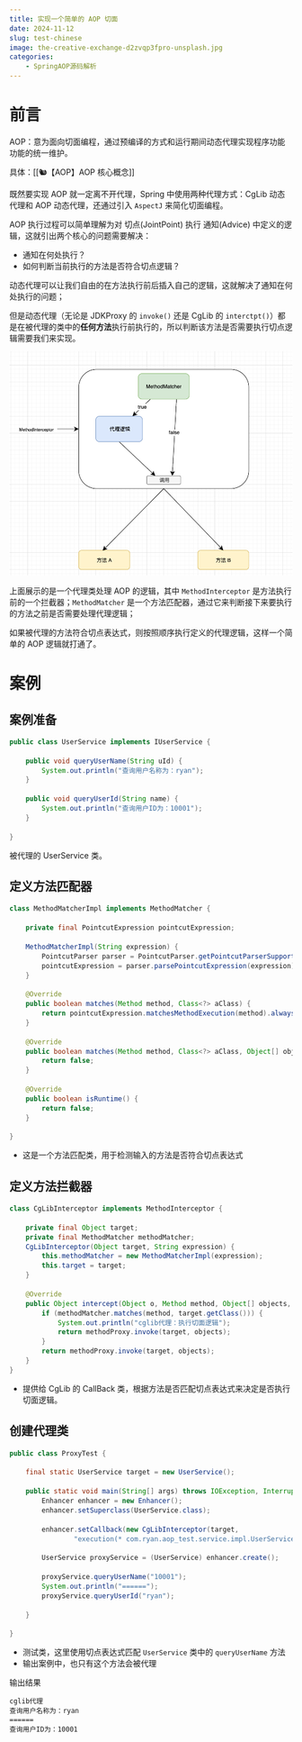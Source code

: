 ```yaml
---
title: 实现一个简单的 AOP 切面
date: 2024-11-12
slug: test-chinese
image: the-creative-exchange-d2zvqp3fpro-unsplash.jpg
categories:
    - SpringAOP源码解析
---
```


# 前言
AOP：意为面向切面编程，通过预编译的方式和运行期间动态代理实现程序功能功能的统一维护。

具体：[[🐿️【AOP】AOP 核心概念]]

既然要实现 AOP 就一定离不开代理，Spring 中使用两种代理方式：CgLib 动态代理和 AOP 动态代理，还通过引入 `AspectJ` 来简化切面编程。

AOP 执行过程可以简单理解为对 切点(JointPoint) 执行 通知(Advice) 中定义的逻辑，这就引出两个核心的问题需要解决：
- 通知在何处执行？
- 如何判断当前执行的方法是否符合切点逻辑？

动态代理可以让我们自由的在方法执行前后插入自己的逻辑，这就解决了通知在何处执行的问题；

但是动态代理（无论是 JDKProxy 的 `invoke()` 还是 CgLib 的 `interctpt()`）都是在被代理的类中的**任何方法**执行前执行的，所以判断该方法是否需要执行切点逻辑需要我们来实现。

![架构图](./实现一个简单的AOP切面架构图.png)

上面展示的是一个代理类处理 AOP 的逻辑，其中 `MethodInterceptor` 是方法执行前的一个拦截器；`MethodMatcher` 是一个方法匹配器，通过它来判断接下来要执行的方法之前是否需要处理代理逻辑；

如果被代理的方法符合切点表达式，则按照顺序执行定义的代理逻辑，这样一个简单的 AOP 逻辑就打通了。

# 案例
## 案例准备
```java
public class UserService implements IUserService {  
  
    public void queryUserName(String uId) {  
        System.out.println("查询用户名称为：ryan");  
    }  
  
    public void queryUserId(String name) {  
        System.out.println("查询用户ID为：10001");  
    }  
  
}
```
被代理的 UserService 类。

## 定义方法匹配器
```java
class MethodMatcherImpl implements MethodMatcher {  
  
    private final PointcutExpression pointcutExpression;  
  
    MethodMatcherImpl(String expression) {  
        PointcutParser parser = PointcutParser.getPointcutParserSupportingAllPrimitivesAndUsingContextClassloaderForResolution();  
        pointcutExpression = parser.parsePointcutExpression(expression);  
    }  
  
    @Override  
    public boolean matches(Method method, Class<?> aClass) {  
        return pointcutExpression.matchesMethodExecution(method).alwaysMatches();  
    }  
  
    @Override  
    public boolean matches(Method method, Class<?> aClass, Object[] objects) {  
        return false;  
    }  
  
    @Override  
    public boolean isRuntime() {  
        return false;  
    }  
  
}
```
- 这是一个方法匹配类，用于检测输入的方法是否符合切点表达式

## 定义方法拦截器
```java
class CgLibInterceptor implements MethodInterceptor {  
  
    private final Object target;  
    private final MethodMatcher methodMatcher;  
    CgLibInterceptor(Object target, String expression) {  
        this.methodMatcher = new MethodMatcherImpl(expression);  
        this.target = target;  
    }  
  
    @Override  
    public Object intercept(Object o, Method method, Object[] objects, MethodProxy methodProxy) throws Throwable {  
        if (methodMatcher.matches(method, target.getClass())) {  
            System.out.println("cglib代理：执行切面逻辑");  
            return methodProxy.invoke(target, objects);  
        }  
        return methodProxy.invoke(target, objects);  
    }  
}
```
- 提供给 CgLib 的 CallBack 类，根据方法是否匹配切点表达式来决定是否执行切面逻辑。

## 创建代理类
```java
public class ProxyTest {  
  
    final static UserService target = new UserService();  
  
    public static void main(String[] args) throws IOException, InterruptedException {  
        Enhancer enhancer = new Enhancer();  
        enhancer.setSuperclass(UserService.class);  
  
        enhancer.setCallback(new CgLibInterceptor(target,  
                "execution(* com.ryan.aop_test.service.impl.UserService.queryUserName(..))"));  
  
        UserService proxyService = (UserService) enhancer.create();  
  
        proxyService.queryUserName("10001");  
        System.out.println("======");  
        proxyService.queryUserId("ryan");  
  
    }  
  
}
```
- 测试类，这里使用切点表达式匹配 `UserService` 类中的 `queryUserName` 方法
- 输出案例中，也只有这个方法会被代理

输出结果
```
cglib代理
查询用户名称为：ryan
======
查询用户ID为：10001
```